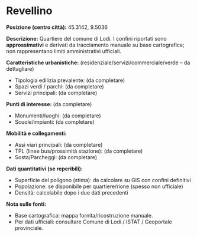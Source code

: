 # Revellino

**Posizione (centro città):** 45.3142, 9.5036

**Descrizione:** Quartiere del comune di Lodi. I confini riportati sono **approssimativi** e derivati da tracciamento manuale su base cartografica; non rappresentano limiti amministrativi ufficiali.

**Caratteristiche urbanistiche:** (residenziale/servizi/commerciale/verde – da dettagliare)
- Tipologia edilizia prevalente: (da completare)
- Spazi verdi / parchi: (da completare)
- Servizi principali: (da completare)

**Punti di interesse:** (da completare)
- Monumenti/luoghi: (da completare)
- Scuole/impianti: (da completare)

**Mobilità e collegamenti:**
- Assi viari principali: (da completare)
- TPL (linee bus/prossimità stazione): (da completare)
- Sosta/Parcheggi: (da completare)

**Dati quantitativi (se reperibili):**
- Superficie del poligono (stima): da calcolare su GIS con confini definitivi
- Popolazione: se disponibile per quartiere/rione (spesso non ufficiale)
- Densità: calcolabile dopo i due dati precedenti

**Nota sulle fonti:**
- Base cartografica: mappa fornita/ricostruzione manuale.
- Per dati ufficiali: consultare Comune di Lodi / ISTAT / Geoportale provinciale.

